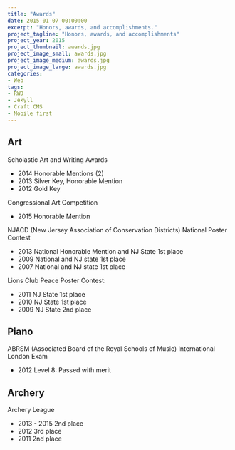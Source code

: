 ```yaml
---
title: "Awards"
date: 2015-01-07 00:00:00
excerpt: "Honors, awards, and accomplishments."
project_tagline: "Honors, awards, and accomplishments"
project_year: 2015
project_thumbnail: awards.jpg
project_image_small: awards.jpg
project_image_medium: awards.jpg
project_image_large: awards.jpg
categories:
- Web
tags:
- RWD
- Jekyll
- Craft CMS
- Mobile first
---
```


## Art

Scholastic Art and Writing Awards

- 2014 Honorable Mentions (2)
- 2013 Silver Key, Honorable Mention
- 2012 Gold Key

Congressional Art Competition

- 2015 Honorable Mention

NJACD (New Jersey Association of Conservation Districts) National Poster Contest

- 2013 National Honorable Mention and NJ State 1st place
- 2009 National and NJ state 1st place
- 2007 National and NJ state 1st place

Lions Club Peace Poster Contest:   
	
- 2011 NJ State 1st place
- 2010 NJ State 1st place
- 2009 NJ State 2nd place

## Piano

ABRSM (Associated Board of the Royal Schools of Music) International London Exam

- 2012 Level 8: Passed with merit

## Archery

Archery League

- 2013 - 2015 2nd place
- 2012 3rd place
- 2011 2nd place